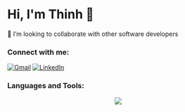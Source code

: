 # Hi, I'm Thinh 👋

🤝 I’m looking to collaborate with other software developers

### Connect with me:

[![Gmail](https://skillicons.dev/icons?i=gmail)](mailto:[gmail])
[![LinkedIn](https://skillicons.dev/icons?i=linkedin)][linkedin]

### Languages and Tools:

<p align="center">
  <a href="https://skillicons.dev">
    <img src="https://skillicons.dev/icons?i=python,c,cpp,java,javascript,typescript,bash,qt,opencv,pytorch,flask,react,nodejs,flutter,sqlite,mongodb,firebase,postgres,gcp,linux,arduino&perline=10" />
  </a>
</p>

[gmail]: thinhle8180@gmail.com
[linkedin]: https://linkedin.com/in/thinhle201
